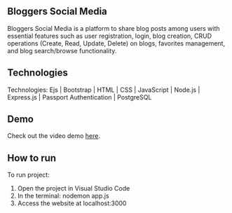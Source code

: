 ## Bloggers Social Media
Bloggers Social Media is a platform to share blog posts among users  with essential features such as user registration, login, blog creation, CRUD operations (Create, Read, Update, Delete) on blogs, favorites management, and blog search/browse functionality.

## Technologies
Technologies: Ejs | Bootstrap | HTML | CSS | JavaScript | Node.js | Express.js | Passport Authentication | PostgreSQL

## Demo
Check out the video demo <a href="https://www.loom.com/share/31e78dac91cd4bee863a7bb048c29592" target="_blank">here</a>.

## How to run
To run project:
1. Open the project in Visual Studio Code
2. In the terminal: nodemon app.js
3. Access the website at localhost:3000
